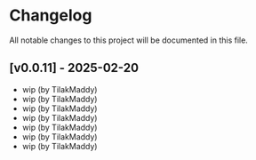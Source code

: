 # Changelog

All notable changes to this project will be documented in this file.

## [v0.0.11] - 2025-02-20

* wip (by TilakMaddy)
* wip (by TilakMaddy)
* wip (by TilakMaddy)
* wip (by TilakMaddy)
* wip (by TilakMaddy)
* wip (by TilakMaddy)
* wip (by TilakMaddy)
